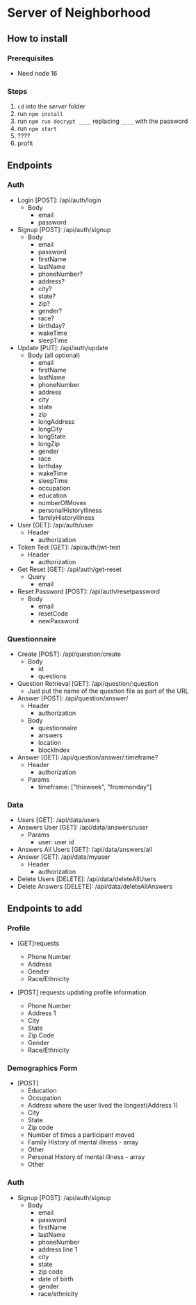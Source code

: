 # Server of Neighborhood

## How to install

### Prerequisites
- Need node 16

### Steps
1. `cd` into the *server* folder
2. run `npm install`
3. run `npm run decrypt ____` replacing `____` with the password
5. run `npm start`
6. ????
7. profit

## Endpoints

### Auth
- Login [POST]: /api/auth/login
    - Body
        - email
        - password
- Signup [POST]: /api/auth/signup
    - Body
        - email
        - password
        - firstName
        - lastName
        - phoneNumber?
        - address?
        - city?
        - state?
        - zip?
        - gender?
        - race?
        - birthday?
        - wakeTime
        - sleepTime
- Update [PUT]: /api/auth/update
    - Body (all optional)
        - email
        - firstName
        - lastName
        - phoneNumber
        - address
        - city
        - state
        - zip
        - longAddress
        - longCity
        - longState
        - longZip
        - gender
        - race
        - birthday
        - wakeTime
        - sleepTime
        - occupation
        - education
        - numberOfMoves
        - personalHistoryIllness
        - familyHistoryIllness
- User [GET]: /api/auth/user
    - Header
        - authorization
- Token Test [GET]: /api/auth/jwt-test
    - Header
        - authorization
- Get Reset [GET]: /api/auth/get-reset
    - Query
        - email
- Reset Password [POST]: /api/auth/resetpassword
    - Body
        - email
        - resetCode
        - newPassword

### Questionnaire
- Create [POST]: /api/question/create
    - Body
        - id
        - questions
- Question Retrieval [GET]: /api/question/:question
    - Just put the name of the question file as part of the URL
- Answer [POST]: /api/question/answer/
    - Header
        - authorization
    - Body
        - questionnaire
        - answers
        - location
        - blockIndex
- Answer [GET]: /api/question/answer/:timeframe?
    - Header
        - authorization
    - Params
        - timeframe: ["thisweek", "frommonday"]


### Data
- Users [GET]: /api/data/users
- Answers User [GET]: /api/data/answers/:user
    - Params
        - user: user id
- Answers All Users [GET]: /api/data/answers/all
- Answer [GET]: /api/data/myuser
    - Header
        - authorization
- Delete Users [DELETE]: /api/data/deleteAllUsers
- Delete Answers [DELETE]: /api/data/deleteAllAnswers

## Endpoints to add

### Profile

- [GET]requests
  - Phone Number
  - Address
  - Gender
  - Race/Ethnicity

- [POST] requests updating profile information
   - Phone Number
   - Address 1
   - City
   - State
   - Zip Code
   - Gender 
   - Race/Ethnicity

### Demographics Form

- [POST] 
  - Education
  - Occupation
  - Address where the user lived the longest(Address 1)
  - City
  - State
  - Zip code 
  - Number of times a participant moved
  - Family History of mental illness - array
  - Other
  - Personal History of mental illness - array
  - Other
### Auth
- Signup [POST]: /api/auth/signup
    - Body
        - email
        - password
        - firstName
        - lastName
        - phoneNumber
        - address line 1
        - city
        - state
        - zip code
        - date of birth
        - gender
        - race/ethnicity